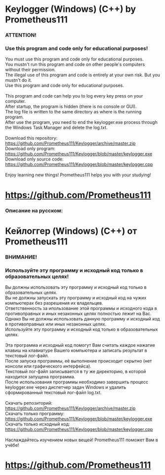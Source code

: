 # Keylogger (Windows) (C++) by Prometheus111

### ATTENTION!
### Use this program and code only for educational purposes!
You must use this program and code only for educational purposes. \
You mustn't run this program and code on other people's computers without their permission. \
The illegal use of this program and code is entirely at your own risk. But you mustn't do it. \
Use this program and code only for educational purposes. \
\
This program and code can help you to log every key press on your computer. \
After startup, the program is hidden (there is no console or GUI). \
The log file is written to the same directory as where is the running program. \
After use the program, you need to end the keylogger.exe process through the Windows Task Manager and delete the log.txt. \
\
Download this repository: https://github.com/Prometheus111/Keylogger/archive/master.zip \
Download only program: https://github.com/Prometheus111/Keylogger/blob/master/keylogger.exe \
Download only source code: https://github.com/Prometheus111/Keylogger/blob/master/keylogger.cpp \
\
Enjoy learning new things! Prometheus111 helps you with your studying!
# https://github.com/Prometheus111 

### Описание на русском:

# Кейлоггер (Windows) (C++) от Prometheus111

### ВНИМАНИЕ!
### Используйте эту программу и исходный код только в образовательных целях!
Вы должны использовать эту программу и исходный код только в образовательных целях. \
Вы не должны запускать эту программу и исходный код на чужих компьютерах без разрешения их владельцев. \
Ответственность за ипользование этой программы и исходного кода в противоправных и иных незаконных целях полностью лежит на Вас. Однако Вы не должны использовать данную программу и исходный код в противоправных или иных незаконных целях. \
Используйте эту программу и исходный код только в образовательных целях. \
\
Эта программа и исходный код помогут Вам считать каждое нажатие клавиш на клавиатуре Вашего компьютера и записать результат в текстовый лог-файл. \
После запуска программы, её выполнение происходит скрытно (нет консоли или графического интерфейса). \
Текстовый лог-файл записывается в ту же директорию, в которой находится запущена программа. \
После использования программы необходимо завершить процесс keylogger.exe через диспетчер задач Windows и удалить сформированный текстовый лог-файл log.txt. \
\
Скачать репозиторий: https://github.com/Prometheus111/Keylogger/archive/master.zip \
Скачать только программу: https://github.com/Prometheus111/Keylogger/blob/master/keylogger.exe \
Скачать только исходный код: https://github.com/Prometheus111/Keylogger/blob/master/keylogger.cpp \
\
Наслаждайтесь изучением новых вещей! Prometheus111 поможет Вам в учёбе! 
# https://github.com/Prometheus111 
